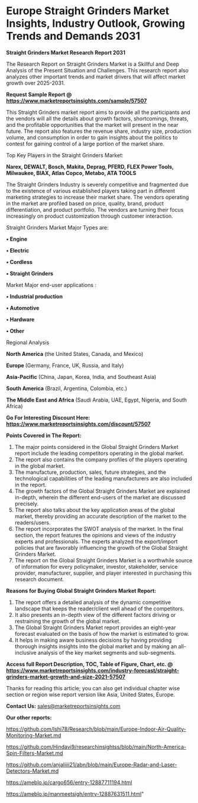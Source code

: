 # Europe Straight Grinders Market Insights, Industry Outlook, Growing Trends and Demands 2031

<strong>Straight Grinders Market Research Report 2031</strong>

The Research Report on Straight Grinders Market is a Skillful and Deep Analysis of the Present Situation and Challenges. This research report also analyzes other important trends and market drivers that will affect market growth over 2025-2031.

<strong>Request Sample Report @ <a href=https://www.marketreportsinsights.com/sample/57507>https://www.marketreportsinsights.com/sample/57507</a></strong>

This Straight Grinders market report aims to provide all the participants and the vendors will all the details about growth factors, shortcomings, threats, and the profitable opportunities that the market will present in the near future. The report also features the revenue share, industry size, production volume, and consumption in order to gain insights about the politics to contest for gaining control of a large portion of the market share.

Top Key Players in the Straight Grinders Market:

<strong>Narex, DEWALT, Bosch, Makita, Deprag, PFERD, FLEX Power Tools, Milwaukee, BIAX, Atlas Copco, Metabo, ATA TOOLS</strong>

The Straight Grinders Industry is severely competitive and fragmented due to the existence of various established players taking part in different marketing strategies to increase their market share. The vendors operating in the market are profiled based on price, quality, brand, product differentiation, and product portfolio. The vendors are turning their focus increasingly on product customization through customer interaction.

Straight Grinders Market Major Types are:

<strong>• Engine

• Electric

• Cordless

• Straight Grinders</strong>

Market Major end-user applications :

<strong>• Industrial production

• Automotive

• Hardware

• Other</strong>

Regional Analysis

</u><strong><b>North America</b></strong> (the United States, Canada, and Mexico)

<strong><b>Europe </b></strong>(Germany, France, UK, Russia, and Italy)

<strong><b>Asia-Pacific</b></strong> (China, Japan, Korea, India, and Southeast Asia)

<strong><b>South America</b></strong> (Brazil, Argentina, Colombia, etc.)

<strong><b>The Middle East and Africa</b></strong> (Saudi Arabia, UAE, Egypt, Nigeria, and South Africa)

<strong>Go For Interesting Discount Here: <a href=https://www.marketreportsinsights.com/discount/57507>https://www.marketreportsinsights.com/discount/57507</a></strong>

<strong>Points Covered in The Report:</strong>
<ol>
  <li>The major points considered in the Global Straight Grinders Market report include the leading competitors operating in the global market.</li>
  <li>The report also contains the company profiles of the players operating in the global market.</li>
  <li>The manufacture, production, sales, future strategies, and the technological capabilities of the leading manufacturers are also included in the report.</li>
  <li>The growth factors of the Global Straight Grinders Market are explained in-depth, wherein the different end-users of the market are discussed precisely.</li>
  <li>The report also talks about the key application areas of the global market, thereby providing an accurate description of the market to the readers/users.</li>
  <li>The report incorporates the SWOT analysis of the market. In the final section, the report features the opinions and views of the industry experts and professionals. The experts analyzed the export/import policies that are favorably influencing the growth of the Global Straight Grinders Market.</li>
  <li>The report on the Global Straight Grinders Market is a worthwhile source of information for every policymaker, investor, stakeholder, service provider, manufacturer, supplier, and player interested in purchasing this research document.</li>
</ol>
<strong>Reasons for Buying Global Straight Grinders Market Report:</strong>

<ol>
  <li>The report offers a detailed analysis of the dynamic competitive landscape that keeps the reader/client well ahead of the competitors.</li>
  <li>It also presents an in-depth view of the different factors driving or restraining the growth of the global market.</li>
  <li>The Global Straight Grinders Market report provides an eight-year forecast evaluated on the basis of how the market is estimated to grow.</li>
  <li>It helps in making aware business decisions by having providing thorough insights insights into the global market and by making an all-inclusive analysis of the key market segments and sub-segments.</li>
</ol>
<strong>Access full Report Description, TOC, Table of Figure, Chart, etc. @ <a href=https://www.marketreportsinsights.com/industry-forecast/straight-grinders-market-growth-and-size-2021-57507>https://www.marketreportsinsights.com/industry-forecast/straight-grinders-market-growth-and-size-2021-57507</a></strong>


Thanks for reading this article; you can also get individual chapter wise section or region wise report version like Asia, United States, Europe.

<strong>Contact Us:</strong>
sales@marketreportsinsights.com

<strong>Our other reports:</strong>

<a href=https://github.com/Ishi78/Research/blob/main/Europe-Indoor-Air-Quality-Monitoring-Market.md>https://github.com/Ishi78/Research/blob/main/Europe-Indoor-Air-Quality-Monitoring-Market.md</a>

<a href=https://github.com/Hindavi9/researchinsightss/blob/main/North-America-Spin-Filters-Market.md>https://github.com/Hindavi9/researchinsightss/blob/main/North-America-Spin-Filters-Market.md</a>

<a href=https://github.com/anjaliiii21/abn/blob/main/Europe-Radar-and-Laser-Detectors-Market.md>https://github.com/anjaliiii21/abn/blob/main/Europe-Radar-and-Laser-Detectors-Market.md</a>

<a href=https://ameblo.jp/cargo656/entry-12887711194.html>https://ameblo.jp/cargo656/entry-12887711194.html</a>

<a href=https://ameblo.jp/manmeetsigh/entry-12887631511.html>https://ameblo.jp/manmeetsigh/entry-12887631511.html</a>"
